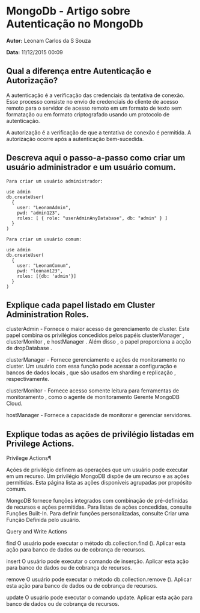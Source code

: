 # MongoDb - Artigo sobre Autenticação no MongoDb

**Autor:** Leonam Carlos da S Souza

**Data:**  11/12/2015 00:09

## Qual a diferença entre Autenticação e Autorização?

A autenticação é a verificação das credenciais da tentativa de conexão. Esse processo consiste no envio de credenciais do cliente de acesso remoto para o servidor de acesso remoto em um formato de texto sem formatação ou em formato criptografado usando um protocolo de autenticação. 

A autorização é a verificação de que a tentativa de conexão é permitida. A autorização ocorre após a autenticação bem-sucedida. 



## Descreva aqui o passo-a-passo como criar um usuário administrador e um usuário comum.
```
Para criar um usuário administrador:

use admin
db.createUser(
  {
    user: "LeonamAdmin",
    pwd: "admin123",
    roles: [ { role: "userAdminAnyDatabase", db: "admin" } ]
  }
)

Para criar um usuário comum:

use admin
db.createUser(
  {
    user: "LeonamComum",
    pwd: "leonam123",
    roles: [{db: 'admin'}]
  }
)

```

## Explique cada papel listado em Cluster Administration Roles.

clusterAdmin - Fornece o maior acesso de gerenciamento de cluster. Este papel combina os privilégios concedidos pelos papéis clusterManager , clusterMonitor , e hostManager . Além disso , o papel proporciona a acção de dropDatabase .

clusterManager - Fornece gerenciamento e ações de monitoramento no cluster. Um usuário com essa função pode acessar a configuração e bancos de dados locais , que são usados ​​em sharding e replicação , respectivamente.

clusterMonitor - Fornece acesso somente leitura para ferramentas de monitoramento , como o agente de monitoramento Gerente MongoDB Cloud.

hostManager - Fornece a capacidade de monitorar e gerenciar servidores.



## Explique todas as ações de privilégio listadas em Privilege Actions.

Privilege Actions¶


Ações de privilégio definem as operações que um usuário pode executar em um recurso. Um privilégio MongoDB dispõe de um recurso e as ações permitidas. Esta página lista as ações disponíveis agrupadas por propósito comum.

MongoDB fornece funções integrados com combinação de pré-definidas de recursos e ações permitidas. Para listas de ações concedidas, consulte Funções Built-In. Para definir funções personalizadas, consulte Criar uma Função Definida pelo usuário.

Query and Write Actions

find
O usuário pode executar o método db.collection.find (). Aplicar esta ação para banco de dados ou de cobrança de recursos.

insert
O usuário pode executar o comando de inserção. Aplicar esta ação para banco de dados ou de cobrança de recursos.

remove
O usuário pode executar o método db.collection.remove (). Aplicar esta ação para banco de dados ou de cobrança de recursos.

update
O usuário pode executar o comando update. Aplicar esta ação para banco de dados ou de cobrança de recursos.
